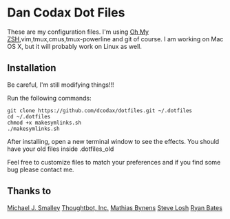 # Dan Codax Dot Files

These are my configuration files. I'm using [Oh My ZSH](https://github.com/robbyrussell/oh-my-zsh),vim,tmux,cmus,tmux-powerline and git of course. I am working on Mac OS X, but it will probably work on Linux as well.

## Installation

Be careful, I'm still modifying things!!!

Run the following commands:

```terminal
git clone https://github.com/dcodax/dotfiles.git ~/.dotfiles
cd ~/.dotfiles
chmod +x makesymlinks.sh
./makesymlinks.sh
```

After installing, open a new terminal window to see the effects. You should have your old files inside .dotfiles_old

Feel free to customize files to match your preferences and if you find some bug please contact me.
## Thanks to

[Michael J. Smalley](https://github.com/michaeljsmalley/dotfiles/)
[Thoughtbot, Inc.](https://github.com/thoughtbot/dotfiles/)
[Mathias Bynens](https://github.com/mathiasbynens/dotfiles)
[Steve Losh](https://github.com/sjl/dotfiles)
[Ryan Bates](https://github.com/ryanb/dotfiles)
